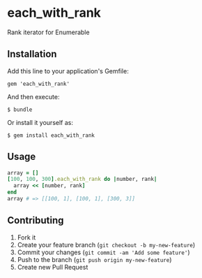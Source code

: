# each_with_rank

Rank iterator for Enumerable

## Installation

Add this line to your application's Gemfile:

    gem 'each_with_rank'

And then execute:

    $ bundle

Or install it yourself as:

    $ gem install each_with_rank

## Usage

``` ruby
array = []
[100, 100, 300].each_with_rank do |number, rank|
  array << [number, rank]
end
array # => [[100, 1], [100, 1], [300, 3]]
```

## Contributing

1. Fork it
2. Create your feature branch (`git checkout -b my-new-feature`)
3. Commit your changes (`git commit -am 'Add some feature'`)
4. Push to the branch (`git push origin my-new-feature`)
5. Create new Pull Request
